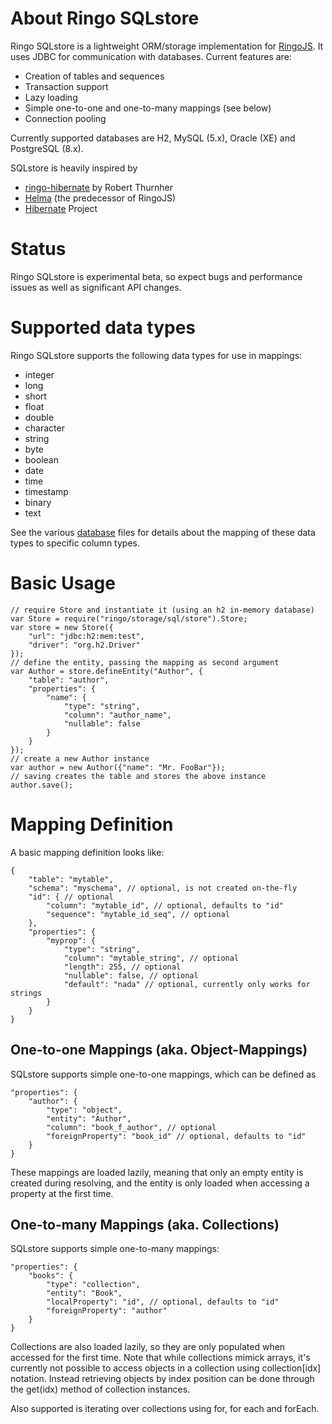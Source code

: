 About Ringo SQLstore
===============

Ringo SQLstore is a lightweight ORM/storage implementation for [RingoJS]. It uses JDBC for communication with databases. Current features are:

* Creation of tables and sequences
* Transaction support
* Lazy loading
* Simple one-to-one and one-to-many mappings (see below)
* Connection pooling

Currently supported databases are H2, MySQL (5.x), Oracle (XE) and PostgreSQL (8.x).

SQLstore is heavily inspired by

* [ringo-hibernate] by Robert Thurnher
* [Helma] (the predecessor of RingoJS)
* [Hibernate] Project

Status
======

Ringo SQLstore is experimental beta, so expect bugs and performance issues as well as significant API changes.

Supported data types
====================

Ringo SQLstore supports the following data types for use in mappings:

* integer
* long
* short
* float
* double
* character
* string
* byte
* boolean
* date
* time
* timestamp
* binary
* text

See the various [database] files for details about the mapping of these data types to specific column types.

Basic Usage
===========

    // require Store and instantiate it (using an h2 in-memory database)
    var Store = require("ringo/storage/sql/store").Store;
    var store = new Store({
        "url": "jdbc:h2:mem:test",
        "driver": "org.h2.Driver"
    });
    // define the entity, passing the mapping as second argument
    var Author = store.defineEntity("Author", {
        "table": "author",
        "properties": {
            "name": {
                "type": "string",
                "column": "author_name",
                "nullable": false
            }
        }
    });
    // create a new Author instance
    var author = new Author({"name": "Mr. FooBar"});
    // saving creates the table and stores the above instance
    author.save();


Mapping Definition
==================

A basic mapping definition looks like:

    {
        "table": "mytable",
        "schema": "myschema", // optional, is not created on-the-fly
        "id": { // optional
            "column": "mytable_id", // optional, defaults to "id"
            "sequence": "mytable_id_seq", // optional
        },
        "properties": {
            "myprop": {
                "type": "string",
                "column": "mytable_string", // optional
                "length": 255, // optional
                "nullable": false, // optional
                "default": "nada" // optional, currently only works for strings
            }
        }
    }

One-to-one Mappings (aka. Object-Mappings)
------------------------------------------

SQLstore supports simple one-to-one mappings, which can be defined as

    "properties": {
        "author": {
            "type": "object",
            "entity": "Author",
            "column": "book_f_author", // optional
            "foreignProperty": "book_id" // optional, defaults to "id"
        }
    }

These mappings are loaded lazily, meaning that only an empty entity is created during resolving, and the entity is only loaded when accessing a property at the first time.

One-to-many Mappings (aka. Collections)
---------------------------------------

SQLstore supports simple one-to-many mappings:

    "properties": {
        "books": {
            "type": "collection",
            "entity": "Book",
            "localProperty": "id", // optional, defaults to "id"
            "foreignProperty": "author"
        }
    }

Collections are also loaded lazily, so they are only populated when accessed for the first time. Note that while collections mimick arrays, it's currently not possible to access objects in a collection using collection[idx] notation. Instead retrieving objects by index position can be done through the get(idx) method of collection instances.

Also supported is iterating over collections using for, for each and forEach.

 [RingoJS]: http://ringojs.org/
 [ringo-hibernate]: http://github.com/robi42/ringo-hibernate/
 [Helma]: http://helma.org
 [Hibernate]: http://hibernate.org/
 [database]: http://github.com/grob/ringo-sqlstore/tree/master/lib/ringo/storage/sql/databases/
